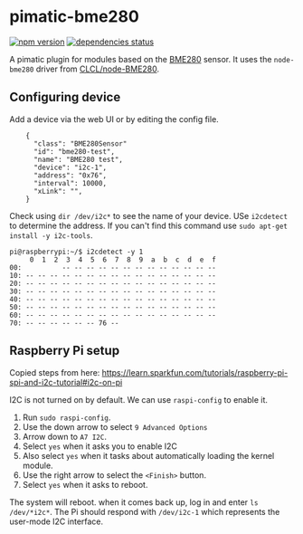 # pimatic-bme280


[![npm version](https://badge.fury.io/js/pimatic-bme280.svg)](http://badge.fury.io/js/pimatic-bme280)
[![dependencies status](https://david-dm.org/atus/pimatic-bme280/status.svg)](https://david-dm.org/atus/pimatic-bme280)

A pimatic plugin for modules based on the [BME280](https://www.bosch-sensortec.com/bst/products/all_products/bme280) sensor. It uses the `node-bme280` driver from [CLCL/node-BME280](https://github.com/CLCL/node-BME280).

## Configuring device

Add a device via the web UI or by editing the config file.

```
    {
      "class": "BME280Sensor"
      "id": "bme280-test",
      "name": "BME280 test",
      "device": "i2c-1",
      "address": "0x76",
      "interval": 10000,
      "xLink": "",
    }
```

Check using `dir /dev/i2c*` to see the name of your device. USe `i2cdetect` to determine the address. If you can't find this command use `sudo apt-get install -y i2c-tools`.

```
pi@raspberrypi:~/$ i2cdetect -y 1
     0  1  2  3  4  5  6  7  8  9  a  b  c  d  e  f
00:          -- -- -- -- -- -- -- -- -- -- -- -- --
10: -- -- -- -- -- -- -- -- -- -- -- -- -- -- -- --
20: -- -- -- -- -- -- -- -- -- -- -- -- -- -- -- --
30: -- -- -- -- -- -- -- -- -- -- -- -- -- -- -- --
40: -- -- -- -- -- -- -- -- -- -- -- -- -- -- -- --
50: -- -- -- -- -- -- -- -- -- -- -- -- -- -- -- --
60: -- -- -- -- -- -- -- -- -- -- -- -- -- -- -- --
70: -- -- -- -- -- -- 76 --
```

## Raspberry Pi setup
Copied steps from here: https://learn.sparkfun.com/tutorials/raspberry-pi-spi-and-i2c-tutorial#i2c-on-pi

I2C is not turned on by default. We can use `raspi-config` to enable it.

1. Run `sudo raspi-config`.
2. Use the down arrow to select `9 Advanced Options`
3. Arrow down to `A7 I2C`.
4. Select `yes` when it asks you to enable I2C
5. Also select `yes` when it tasks about automatically loading the kernel module.
6. Use the right arrow to select the `<Finish>` button.
7. Select `yes` when it asks to reboot.

The system will reboot. when it comes back up, log in and enter `ls /dev/*i2c*`.
The Pi should respond with `/dev/i2c-1` which represents the user-mode I2C interface.
